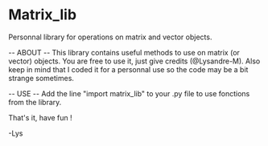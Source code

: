 # Matrix_lib
Personnal library for operations on matrix and vector objects.

-- ABOUT --
This library contains useful methods to use on matrix (or vector) objects.
You are free to use it, just give credits (@Lysandre-M). Also keep in mind that I coded it for a personnal use so the code may be a bit strange sometimes.

-- USE --
Add the line "import matrix_lib" to your .py file to use fonctions from the library.

That's it, have fun !

-Lys
